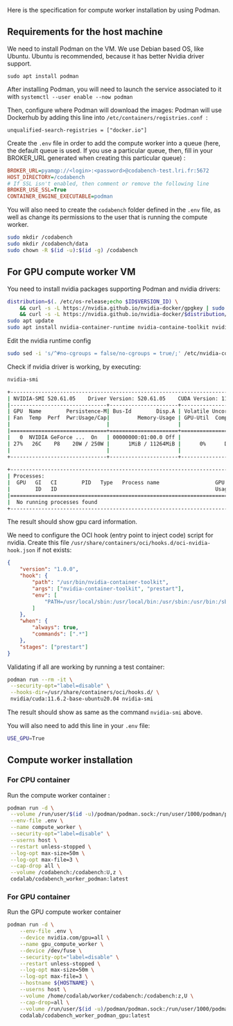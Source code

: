 Here is the specification for compute worker installation by using Podman. 
## Requirements for the host machine

We need to install Podman on the VM. We use Debian based OS, like Ubuntu. Ubuntu is recommended, because it has better Nvidia driver support. 

`sudo apt install podman `

After installing Podman, you will need to launch the service associated to it with `systemctl --user enable --now podman`

Then, configure where Podman will download the images: Podman will use Dockerhub by adding this line into `/etc/containers/registries.conf `:

`unqualified-search-registries = ["docker.io"] `

Create the `.env` file in order to add the compute worker into a queue (here, the default queue is used. If you use a particular queue, then, fill in your BROKER_URL generated when creating this particular queue) : 

```ini title=".env"
BROKER_URL=pyamqp://<login>:<password>@codabench-test.lri.fr:5672 
HOST_DIRECTORY=/codabench
# If SSL isn't enabled, then comment or remove the following line
BROKER_USE_SSL=True
CONTAINER_ENGINE_EXECUTABLE=podman
```

You will also need to create the `codabench` folder defined in the `.env` file, as well as change its permissions to the user that is running the compute worker.

```bash title="In your terminal"
sudo mkdir /codabench
sudo mkdir /codabench/data
sudo chown -R $(id -u):$(id -g) /codabench
```

## For GPU compute worker VM

You need to install nvidia packages supporting Podman and nvidia drivers:

```bash
distribution=$(. /etc/os-release;echo $ID$VERSION_ID) \
    && curl -s -L https://nvidia.github.io/nvidia-docker/gpgkey | sudo apt-key add - \
    && curl -s -L https://nvidia.github.io/nvidia-docker/$distribution/nvidia-docker.list | sudo tee /etc/apt/sources.list.d/nvidia-container.list
sudo apt update
sudo apt install nvidia-container-runtime nvidia-containe-toolkit nvidia-driver-<version>
```

Edit the nvidia runtime config

```bash
sudo sed -i 's/^#no-cgroups = false/no-cgroups = true/;' /etc/nvidia-container-runtime/config.toml
```

Check if nvidia driver is working, by executing:

```bash
nvidia-smi

+-----------------------------------------------------------------------------+
| NVIDIA-SMI 520.61.05    Driver Version: 520.61.05    CUDA Version: 11.8     |
|-------------------------------+----------------------+----------------------+
| GPU  Name        Persistence-M| Bus-Id        Disp.A | Volatile Uncorr. ECC |
| Fan  Temp  Perf  Pwr:Usage/Cap|         Memory-Usage | GPU-Util  Compute M. |
|                               |                      |               MIG M. |
|===============================+======================+======================|
|   0  NVIDIA GeForce ...  On   | 00000000:01:00.0 Off |                  N/A |
| 27%   26C    P8    20W / 250W |      1MiB / 11264MiB |      0%      Default |
|                               |                      |                  N/A |
+-------------------------------+----------------------+----------------------+
                                                                               
+-----------------------------------------------------------------------------+
| Processes:                                                                  |
|  GPU   GI   CI        PID   Type   Process name                  GPU Memory |
|        ID   ID                                                   Usage      |
|=============================================================================|
|  No running processes found                                                 |
+-----------------------------------------------------------------------------+

```

The result should show gpu card information.

We need to configure the OCI hook (entry point to inject code) script for nvidia. Create this file `/usr/share/containers/oci/hooks.d/oci-nvidia-hook.json` if not exists:

```json title="oci-nvidia-hook.json"
{
    "version": "1.0.0",
    "hook": {
        "path": "/usr/bin/nvidia-container-toolkit",
        "args": ["nvidia-container-toolkit", "prestart"],
        "env": [
            "PATH=/usr/local/sbin:/usr/local/bin:/usr/sbin:/usr/bin:/sbin:/bin"
        ]
    },
    "when": {
        "always": true,
        "commands": [".*"]
    },
    "stages": ["prestart"]
}
```

Validating if all are working by running a test container:

```bash
podman run --rm -it \
 --security-opt="label=disable" \
 --hooks-dir=/usr/share/containers/oci/hooks.d/ \
 nvidia/cuda:11.6.2-base-ubuntu20.04 nvidia-smi
```
The result should show as same as the command `nvidia-smi` above.

You will also need to add this line in your `.env` file:
```bash
USE_GPU=True
```

## Compute worker installation 

### For CPU container 

Run the compute worker container : 

```bash
podman run -d \
 --volume /run/user/$(id -u)/podman/podman.sock:/run/user/1000/podman/podman.sock:U \
 --env-file .env \
 --name compute_worker \
 --security-opt="label=disable" \
 --userns host \
 --restart unless-stopped \
 --log-opt max-size=50m \
 --log-opt max-file=3 \
 --cap-drop all \
 --volume /codabench:/codabench:U,z \
 codalab/codabench_worker_podman:latest 
```

### For GPU container

Run the GPU compute worker container

```bash
podman run -d \
    --env-file .env \
    --device nvidia.com/gpu=all \
    --name gpu_compute_worker \
    --device /dev/fuse \
    --security-opt="label=disable" \
    --restart unless-stopped \
    --log-opt max-size=50m \
    --log-opt max-file=3 \
    --hostname ${HOSTNAME} \
    --userns host \
    --volume /home/codalab/worker/codabench:/codabench:z,U \
    --cap-drop=all \
    --volume /run/user/$(id -u)/podman/podman.sock:/run/user/1000/podman/podman.sock:U \
    codalab/codabench_worker_podman_gpu:latest
```

